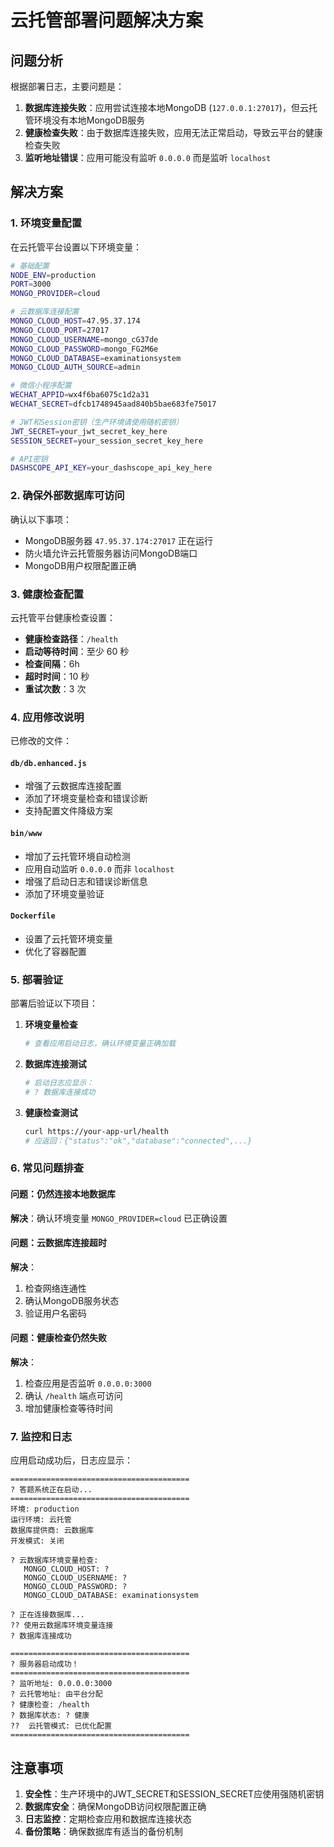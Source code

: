 # 云托管部署问题解决方案

## 问题分析

根据部署日志，主要问题是：

1. **数据库连接失败**：应用尝试连接本地MongoDB (`127.0.0.1:27017`)，但云托管环境没有本地MongoDB服务
2. **健康检查失败**：由于数据库连接失败，应用无法正常启动，导致云平台的健康检查失败
3. **监听地址错误**：应用可能没有监听 `0.0.0.0` 而是监听 `localhost`

## 解决方案

### 1. 环境变量配置

在云托管平台设置以下环境变量：

```bash
# 基础配置
NODE_ENV=production
PORT=3000
MONGO_PROVIDER=cloud

# 云数据库连接配置
MONGO_CLOUD_HOST=47.95.37.174
MONGO_CLOUD_PORT=27017
MONGO_CLOUD_USERNAME=mongo_cG37de
MONGO_CLOUD_PASSWORD=mongo_FG2M6e
MONGO_CLOUD_DATABASE=examinationsystem
MONGO_CLOUD_AUTH_SOURCE=admin

# 微信小程序配置
WECHAT_APPID=wx4f6ba6075c1d2a31
WECHAT_SECRET=dfcb1748945aad840b5bae683fe75017

# JWT和Session密钥（生产环境请使用随机密钥）
JWT_SECRET=your_jwt_secret_key_here
SESSION_SECRET=your_session_secret_key_here

# API密钥
DASHSCOPE_API_KEY=your_dashscope_api_key_here
```

### 2. 确保外部数据库可访问

确认以下事项：
- MongoDB服务器 `47.95.37.174:27017` 正在运行
- 防火墙允许云托管服务器访问MongoDB端口
- MongoDB用户权限配置正确

### 3. 健康检查配置

云托管平台健康检查设置：
- **健康检查路径**：`/health`
- **启动等待时间**：至少 60 秒
- **检查间隔**：6h
- **超时时间**：10 秒
- **重试次数**：3 次

### 4. 应用修改说明

已修改的文件：

#### `db/db.enhanced.js`
- 增强了云数据库连接配置
- 添加了环境变量检查和错误诊断
- 支持配置文件降级方案

#### `bin/www`
- 增加了云托管环境自动检测
- 应用自动监听 `0.0.0.0` 而非 `localhost`
- 增强了启动日志和错误诊断信息
- 添加了环境变量验证

#### `Dockerfile`
- 设置了云托管环境变量
- 优化了容器配置

### 5. 部署验证

部署后验证以下项目：

1. **环境变量检查**
   ```bash
   # 查看应用启动日志，确认环境变量正确加载
   ```

2. **数据库连接测试**
   ```bash
   # 启动日志应显示：
   # ? 数据库连接成功
   ```

3. **健康检查测试**
   ```bash
   curl https://your-app-url/health
   # 应返回：{"status":"ok","database":"connected",...}
   ```

### 6. 常见问题排查

#### 问题：仍然连接本地数据库
**解决**：确认环境变量 `MONGO_PROVIDER=cloud` 已正确设置

#### 问题：云数据库连接超时
**解决**：
1. 检查网络连通性
2. 确认MongoDB服务状态
3. 验证用户名密码

#### 问题：健康检查仍然失败
**解决**：
1. 检查应用是否监听 `0.0.0.0:3000`
2. 确认 `/health` 端点可访问
3. 增加健康检查等待时间

### 7. 监控和日志

应用启动成功后，日志应显示：
```
========================================
? 答题系统正在启动...
========================================
环境: production
运行环境: 云托管
数据库提供商: 云数据库
开发模式: 关闭

? 云数据库环境变量检查:
   MONGO_CLOUD_HOST: ?
   MONGO_CLOUD_USERNAME: ?
   MONGO_CLOUD_PASSWORD: ?
   MONGO_CLOUD_DATABASE: examinationsystem

? 正在连接数据库...
?? 使用云数据库环境变量连接
? 数据库连接成功

========================================
? 服务器启动成功！
========================================
? 监听地址: 0.0.0.0:3000
? 云托管地址: 由平台分配
? 健康检查: /health
? 数据库状态: ? 健康
??  云托管模式: 已优化配置
========================================
```

## 注意事项

1. **安全性**：生产环境中的JWT_SECRET和SESSION_SECRET应使用强随机密钥
2. **数据库安全**：确保MongoDB访问权限配置正确
3. **日志监控**：定期检查应用和数据库连接状态
4. **备份策略**：确保数据库有适当的备份机制